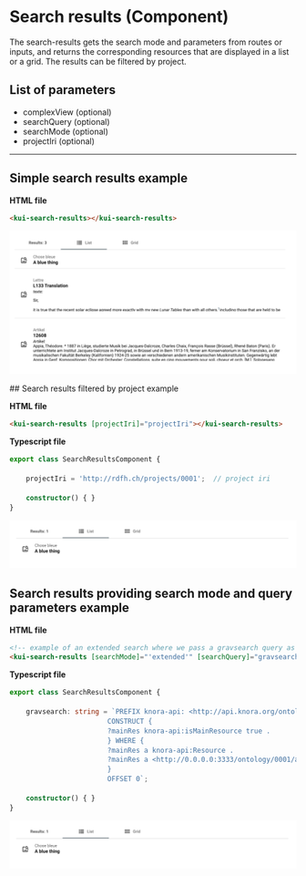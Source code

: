 # Search results (Component)

The search-results gets the search mode and parameters from routes or inputs, and returns the corresponding resources that are displayed in a list or a grid. The results can be filtered by project.

## List of parameters

- complexView (optional)
- searchQuery (optional)
- searchMode (optional)
- projectIri (optional)

***

## Simple search results example

**HTML file**
```html
<kui-search-results></kui-search-results>
```

![Simple search results example](../../../../assets/images/knora-ui/search-results-simple.png)

## Search results filtered by project example

**HTML file**
```html
<kui-search-results [projectIri]="projectIri"></kui-search-results>
```

**Typescript file**
```ts
export class SearchResultsComponent {

    projectIri = 'http://rdfh.ch/projects/0001';  // project iri

    constructor() { }
}
```

![Search results filtered by project example](../../../../assets/images/knora-ui/search-results-filter.png)

## Search results providing search mode and query parameters example

**HTML file**
```html
<!-- example of an extended search where we pass a gravsearch query as search parameter -->
<kui-search-results [searchMode]="'extended'" [searchQuery]="gravsearch"></kui-search-results>
```

**Typescript file**
```ts
export class SearchResultsComponent {

    gravsearch: string = `PREFIX knora-api: <http://api.knora.org/ontology/knora-api/simple/v2#>
                        CONSTRUCT {
                        ?mainRes knora-api:isMainResource true .
                        } WHERE {
                        ?mainRes a knora-api:Resource .
                        ?mainRes a <http://0.0.0.0:3333/ontology/0001/anything/simple/v2#BlueThing> .
                        }
                        OFFSET 0`;

    constructor() { }
}
```

![Search results providing search mode and query parameters example](../../../../assets/images/knora-ui/search-results-filter.png)
